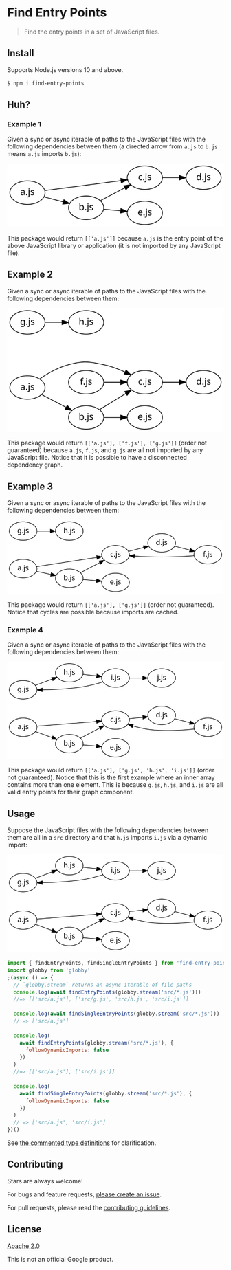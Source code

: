 # Find Entry Points

> Find the entry points in a set of JavaScript files.

## Install

Supports Node.js versions 10 and above.

```sh
$ npm i find-entry-points
```

## Huh?

### Example 1

Given a sync or async iterable of paths to the JavaScript files with the following dependencies between them (a directed arrow from `a.js` to `b.js` means `a.js` imports `b.js`):

![](docs/example1.svg)

This package would return `[['a.js']]` because `a.js` is the entry point of the above JavaScript library or application (it is not imported by any JavaScript file).

## Example 2

Given a sync or async iterable of paths to the JavaScript files with the following dependencies between them:

![](docs/example2.svg)

This package would return `[['a.js'], ['f.js'], ['g.js']]` (order not guaranteed) because `a.js`, `f.js`, and `g.js` are all not imported by any JavaScript file. Notice that it is possible to have a disconnected dependency graph.

## Example 3

Given a sync or async iterable of paths to the JavaScript files with the following dependencies between them:

![](docs/example3.svg)

This package would return `[['a.js'], ['g.js']]` (order not guaranteed). Notice that cycles are possible because imports are cached.

### Example 4

Given a sync or async iterable of paths to the JavaScript files with the following dependencies between them:

![](docs/example4.svg)

This package would return `[['a.js'], ['g.js', 'h.js', 'i.js']]` (order not guaranteed). Notice that this is the first example where an inner array contains more than one element. This is because `g.js`, `h.js`, and `i.js` are all valid entry points for their graph component.

## Usage

Suppose the JavaScript files with the following dependencies between them are all in a `src` directory and that `h.js` imports `i.js` via a dynamic import:

![](docs/example4.svg)

```js
import { findEntryPoints, findSingleEntryPoints } from 'find-entry-points'
import globby from 'globby'
;(async () => {
  // `globby.stream` returns an async iterable of file paths
  console.log(await findEntryPoints(globby.stream('src/*.js')))
  //=> [['src/a.js'], ['src/g.js', 'src/h.js', 'src/i.js']]

  console.log(await findSingleEntryPoints(globby.stream('src/*.js')))
  // => ['src/a.js']

  console.log(
    await findEntryPoints(globby.stream('src/*.js'), {
      followDynamicImports: false
    })
  )
  //=> [['src/a.js'], ['src/i.js']]

  console.log(
    await findSingleEntryPoints(globby.stream('src/*.js'), {
      followDynamicImports: false
    })
  )
  // => ['src/a.js', 'src/i.js']
})()
```

See [the commented type definitions](https://github.com/TomerAberbach/find-entry-points/blob/master/src/index.d.ts) for clarification.

## Contributing

Stars are always welcome!

For bugs and feature requests, [please create an issue](https://github.com/TomerAberbach/find-entry-points/issues/new).

For pull requests, please read the [contributing guidelines](https://github.com/TomerAberbach/find-entry-points/blob/master/CONTRIBUTING.md).

## License

[Apache 2.0](https://github.com/TomerAberbach/find-entry-points/blob/master/LICENSE)

This is not an official Google product.
